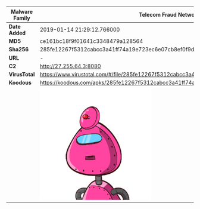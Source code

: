 | Malware Family | Telecom Fraud Network for South Koreans                      |
| -------------- | ------------------------------------------------------------ |
| **Date Added** | 2019-01-14 21:29:12.766000                                                   |
| **MD5**        | ce161bc18f9f01641c3348479a128564                             |
| **Sha256**     | 285fe12267f5312cabcc3a41ff74a19e723ec6e07cb8ef0f9d8c8d413fa4252b |
| **URL**        | -                                                            |
| **C2**         | http://27.255.64.3:8080 |
| **VirusTotal** | https://www.virustotal.com/#/file/285fe12267f5312cabcc3a41ff74a19e723ec6e07cb8ef0f9d8c8d413fa4252b/detection |
| **Koodous**    | https://koodous.com/apks/285fe12267f5312cabcc3a41ff74a19e723ec6e07cb8ef0f9d8c8d413fa4252b |
|                | ![](../assets/285fe12267f5312cabcc3a41ff74a19e723ec6e07cb8ef0f9d8c8d413fa4252b.png) |